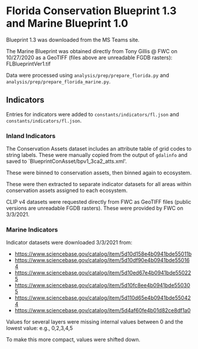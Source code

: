 # Florida Conservation Blueprint 1.3 and Marine Blueprint 1.0

Blueprint 1.3 was downloaded from the MS Teams site.

The Marine Blueprint was obtained directly from Tony Gillis @ FWC on 10/27/2020 as a GeoTIFF (files above are unreadable FGDB rasters): FLBlueprintVer1.tif

Data were processed using `analysis/prep/prepare_florida.py` and `analysis/prep/prepare_florida_marine.py`.

## Indicators

Entries for indicators were added to `constants/indicators/fl.json` and `constants/indicators/fl.json`.

### Inland Indicators

The Conservation Assets dataset includes an attribute table of grid codes to string labels.
These were manually copied from the output of `gdalinfo` and saved to `BlueprintConAsset/bpv1_3ca2_atts.xml'.

These were binned to conservation assets, then binned again to ecosystem.

These were then extracted to separate indicator datasets for all areas within
conservation assets assigned to each ecosystem.

CLIP v4 datasets were requested directly from FWC as GeoTIFF files (public versions are unreadable FGDB rasters).
These were provided by FWC on 3/3/2021.

### Marine Indicators

Indicator datasets were downloaded 3/3/2021 from:

- https://www.sciencebase.gov/catalog/item/5d10d158e4b0941bde55011b
- https://www.sciencebase.gov/catalog/item/5d10df90e4b0941bde550164
- https://www.sciencebase.gov/catalog/item/5d10ed67e4b0941bde550225
- https://www.sciencebase.gov/catalog/item/5d10fc8ee4b0941bde550305
- https://www.sciencebase.gov/catalog/item/5d110d65e4b0941bde550424
- https://www.sciencebase.gov/catalog/item/5d4af60fe4b01d82ce8df1a0

Values for several layers were missing internal values between 0 and the lowest
value: e.g., 0,2,3,4,5

To make this more compact, values were shifted down.
